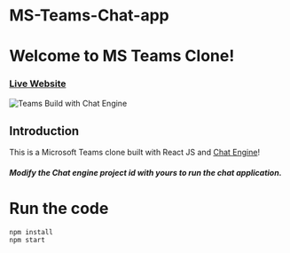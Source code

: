 # MS-Teams-Chat-app
# Welcome to MS Teams Clone!

### [Live Website]()

![Teams Build with Chat Engine](https://raw.githubusercontent.com/Potential17/calci-dark/main/chat%20app.jpg?token=GHSAT0AAAAAABX2HZCEXVKNPCEVLTVUKCO4YYKN4BA)

## Introduction

This is a Microsoft Teams clone built with React JS and [Chat Engine](https://chatengine.io)!
##### Modify the Chat engine project id with yours to run the chat application.
# Run the code

```
npm install
npm start
```
